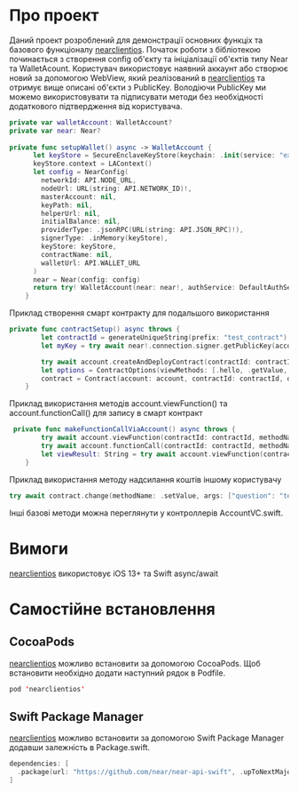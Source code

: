 # Про проект
Даний проект розроблений для демонстрації основних функціх та базового функціоналу [nearclientios](https://github.com/near/near-api-swift).
Початок роботи з бібліотекою починається з створення config об'єкту та ініціалізації об'єктів типу Near та WalletAcount.
Користувач використовує наявний аккаунт або створює новий за допомогою WebView, який реалізований в [nearclientios](https://github.com/near/near-api-swift) та отримує вище описані об'єкти з PublicKey.
Володіючи PublicKey ми можемо використовувати та підписувати методи без необхідності додаткового підтвердження від користувача.

```swift
private var walletAccount: WalletAccount?
private var near: Near?
  
private func setupWallet() async -> WalletAccount {
      let keyStore = SecureEnclaveKeyStore(keychain: .init(service: "example.keystore"))
      keyStore.context = LAContext()
      let config = NearConfig(
        networkId: API.NODE_URL,
        nodeUrl: URL(string: API.NETWORK_ID)!,
        masterAccount: nil,
        keyPath: nil,
        helperUrl: nil,
        initialBalance: nil,
        providerType: .jsonRPC(URL(string: API.JSON_RPC)!),
        signerType: .inMemory(keyStore),
        keyStore: keyStore,
        contractName: nil,
        walletUrl: API.WALLET_URL
      )
      near = Near(config: config)
      return try! WalletAccount(near: near!, authService: DefaultAuthService.shared)
    }
```
Приклад створення смарт контракту для подальшого використання
```swift
private func contractSetup() async throws {
        let contractId = generateUniqueString(prefix: "test_contract")
        let myKey = try await near!.connection.signer.getPublicKey(accountId: account.accountId, networkId: account.connection.networkId)

        try await account.createAndDeployContract(contractId: contractId, publicKey: myKey, data: Wasm().data.bytes, amount: AMOUNT_FOR_TESTING)
        let options = ContractOptions(viewMethods: [.hello, .getValue, .getAllKeys, .returnHiWithLogs], changeMethods: [.setValue, .generateLogs, .triggerAssert, .testSetRemove], sender: nil)
        contract = Contract(account: account, contractId: contractId, options: options)
    }
```
Приклад використання методів account.viewFunction() та account.functionCall() для запису в смарт контракт
```swift
 private func makeFunctionCallViaAccount() async throws {
        try await account.viewFunction(contractId: contractId, methodName: .hello, args: ["name": "trex"])
        try await account.functionCall(contractId: contractId, methodName: .setValue, args: ["value": generateUniqueString(prefix: "iPhone 14")], amount: 1)
        let viewResult: String = try await account.viewFunction(contractId: contractId, methodName: .getValue, args: [:])
    }
```
Приклад використання методу надсилання коштів іншому користувачу
```swift
try await contract.change(methodName: .setValue, args: ["question": "test.testnet" ,"value": answerTextField.text!], amount: convertToYoctoNears(nears: 1))
```
Інші базові методи можна переглянути у контроллерів AccountVC.swift.

# Вимоги
[nearclientios](https://github.com/near/near-api-swift) використовує iOS 13+ та Swift async/await

# Самостійне встановлення
## CocoaPods
[nearclientios](https://github.com/near/near-api-swift) можливо встановити за допомогою CocoaPods. Щоб встановити необхідно додати наступний рядок в Podfile.
```swift
pod 'nearclientios'
```
## Swift Package Manager
[nearclientios](https://github.com/near/near-api-swift) можливо встановити за допомогою Swift Package Manager додавши залежність в Package.swift.
```swift
dependencies: [
  .package(url: "https://github.com/near/near-api-swift", .upToNextMajor(from: "1.0.29"))
]
```
